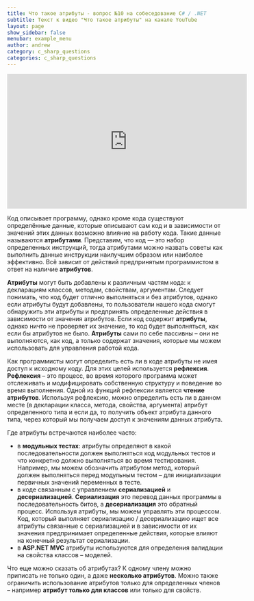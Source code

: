 ```yaml
---
title: Что такое атрибуты - вопрос №10 на собеседование C# / .NET
subtitle: Текст к видео "Что такое атрибуты" на канале YouTube
layout: page
show_sidebar: false
menubar: example_menu
author: andrew
category: c_sharp_questions
categories: c_sharp_questions
---
```


<center>
<iframe width="560" height="315" src="https://www.youtube.com/embed/jBqOj0EEUDw" 
frameborder="0" allow="accelerometer; autoplay; 
encrypted-media; gyroscope; picture-in-picture" allowfullscreen></iframe>
</center>

Код описывает программу, однако кроме кода существуют определённые данные, которые описывают сам код и в зависимости от значений этих данных возможно влияние на работу кода. 
Такие данные называются **атрибутами**. Представим, что код — это набор определенных инструкций, тогда атрибутами можно назвать советы как выполнить данные инструкции наилучшим 
образом или наиболее эффективно. Всё зависит от действий предпринятым программистом в ответ на наличие **атрибутов**.

**Атрибуты** могут быть добавлены к различным частям кода: к декларациям классов, методам, свойствам, аргументам. Следует понимать, что код будет отлично выполняться и без 
атрибутов, однако если атрибуты будут добавлены, то пользователи нашего кода смогут обнаружить эти атрибуты и предпринять определенные действия в зависимости от значения 
атрибутов. Если код содержит **атрибуты**, однако ничто не проверяет их значение, то код будет выполняться, как если бы атрибутов не было. **Атрибуты** сами по себе пассивны – 
они не выполняются, как код, а только содержат значения, которые мы можем использовать для управления работой кода.

Как программисты могут определить есть ли в коде атрибуты не имея доступ к исходному коду. Для этих целей используется **рефлексия**. **Рефлексия** – это процесс, во время которого 
программа может отслеживать и модифицировать собственную структуру и поведение во время выполнения. Одной из функций рефлексии является **чтение атрибутов**. Используя рефлексию, 
можно определить есть ли в данном месте (в декларации класса, метода, свойства, аргумента) атрибут определенного типа и если да, то получить объект атрибута данного типа, через 
который мы получаем доступ к значениям данных атрибута.

Где атрибуты встречаются наиболее часто:
 - в **модульных тестах**: атрибуты определяют в какой последовательности должен выполняться код модульных тестов и что конкретно должно выполняться во время тестирования. 
Например, мы можем обозначить атрибутом метод, который должен выполняться перед модульным тестом – для инициализации первичных значений переменных в тесте.
 - в коде связанным с управлением **сериализацией** и **десериализацией**. **Сериализация** это перевод данных программы в последовательность битов, а **десериализация** это 
 обратный процесс. Используя атрибуты, мы можем управлять эти процессом. Код, который выполняет сериализацию / десериализацию ищет все атрибуты связанные с сериализацией 
 и в зависимости от их значения предпринимает определенные действия, которые влияют на конечный результат сериализации.
 - в **ASP.NET MVC** атрибуты используются для определения валидации на свойства классов – моделей.
 
Что еще можно сказать об атрибутах? К одному члену можно приписать не только один, а даже **несколько атрибутов**. Можно также ограничить использование атрибутов только для 
определенных членов – например **атрибут только для классов** или только для свойств.

 